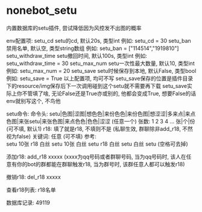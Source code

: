 # nonebot_setu
内置数据库的setu插件, 尝试降低因为风控发不出图的概率




env配置项: 
    setu_cd                  setu的cd, 默认20s, 类型int                例如: setu_cd = 30
    setu_ban                 禁用名单, 默认空, 类型string数组           例如: setu_ban = ["114514","1919810"]
    setu_withdraw_time       setu撤回时间, 默认100s, 类型int            例如: setu_withdraw_time = 30
    setu_max_num             setu一次性最大数量, 默认10, 类型int        例如: setu_max_num = 20
    setu_save                setu时候保存到本地, 默认False, 类型bool    例如: setu_save = True
以上配置项, 均可不写
setu_save保存的位置是插件目录下的resource/img保存后下一次调用碰到这个setu就不需要再下载
setu_save实际上你不管填了啥, 无论False还是True亦或别的, 他都会变成True, 想要False的话env就别写这个, 不鸟他







setu命令:
    命令头: setu|色图|涩图|想色色|来份色色|来份色图|想涩涩|多来点|来点色图|来张setu|来张色图|来点色色|色色|涩涩  (任意一个)
    张数: 1 2 3 4 ... 张|个|份  (可不填, 默认1)
    r18: 填了就是r18, 不填则不是  (私聊生效, 群聊除非add_r18, 不然视为false)
    关键词: 任意 (可不填)
    参考:   
        setu 10张 r18 白丝
        setu 10张 白丝
        setu r18 白丝
        setu 白丝
        setu
        (空格可去掉)


添加r18:
    add_r18 xxxxx   (xxxx为qq号码或者群聊号码, 当为qq号码时, 该人在任意有你的bot的群都能在群聊触发r18, 当为群号时, 该群任意人都可以触发r18)



撤销r18:
    del_r18 xxxxx


查看r18列表:
    r18名单



数据库记录: 49119
